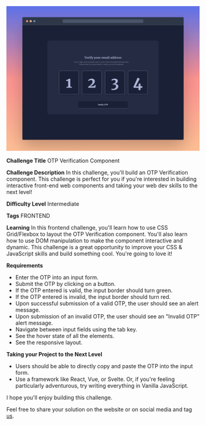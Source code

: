 ![OTP Verification Component](./design/desktop-cover.png)

**Challenge Title**
OTP Verification Component

**Challenge Description**
In this challenge, you'll build an OTP Verification component. This challenge is perfect for you if you're interested in building interactive front-end web components and taking your web dev skills to the next level!

**Difficulty Level**
Intermediate

**Tags**
FRONTEND

**Learning**
In this frontend challenge, you'll learn how to use CSS Grid/Flexbox to layout the OTP Verification component. You'll also learn how to use DOM manipulation to make the component interactive and dynamic. This challenge is a great opportunity to improve your CSS & JavaScript skills and build something cool. You're going to love it!

**Requirements**

- Enter the OTP into an input form.
- Submit the OTP by clicking on a button.
- If the OTP entered is valid, the input border should turn green.
- If the OTP entered is invalid, the input border should turn red.
- Upon successful submission of a valid OTP, the user should see an alert message.
- Upon submission of an invalid OTP, the user should see an "Invalid OTP" alert message.
- Navigate between input fields using the tab key.
- See the hover state of all the elements.
- See the responsive layout.

**Taking your Project to the Next Level**

- Users should be able to directly copy and paste the OTP into the input form.
- Use a framework like React, Vue, or Svelte. Or, if you're feeling particularly adventurous, try writing everything in Vanilla JavaScript.

I hope you'll enjoy building this challenge.

Feel free to share your solution on the website or on social media and tag [us](https://twitter.com/FrontendProHQ).

